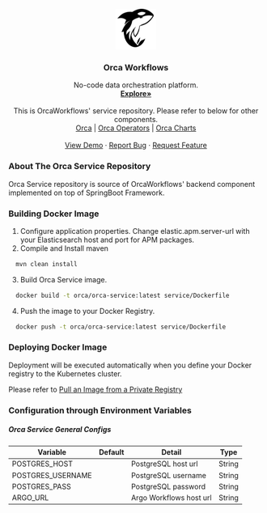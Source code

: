 <div id="top"></div>

<!-- PROJECT LOGO -->
<br />
<div align="center">
  <a href="https://orcaworkflows.com">
    <img src="../orca/public/logo_simple.png" alt="Logo" width="80" height="80">
  </a>

  <h3 align="center">Orca Workflows</h3>

  <p align="center">
    No-code data orchestration platform.
    <br />
    <a href="https://orcaworkflows.com"><strong>Explore»</strong></a>
    <br />
    <br />
    <a>
    This is OrcaWorkflows' service repository. Please refer to below for
    other components.
    </a>
    <br />
    <a href="https://github.com/OrcaWorkflows/orca/orca">Orca</a>
    |
    <a href="https://github.com/OrcaWorkflows/orca/operators">Orca Operators</a>
    |
    <a href="https://github.com/OrcaWorkflows/orca/charts">Orca Charts</a>
    <br />
    <br />
    <a href="https://www.orcaworkflows.com/#about">View Demo</a>
    ·
    <a href="https://github.com/OrcaWorkflows/orca/issues">Report Bug</a>
    ·
    <a href="https://github.com/OrcaWorkflows/orca/issues">Request Feature</a>
  </p>
</div>


<!-- ABOUT THE ORCA SERVICE REPOSITORY -->
### About The Orca Service Repository

Orca Service repository is source of OrcaWorkflows' backend component implemented on top of SpringBoot Framework.


<!-- BUILDING DOCKER IMAGE -->
### Building Docker Image
1. Configure application properties. Change elastic.apm.server-url with your Elasticsearch host and port for APM packages.
2. Compile and Install maven
```sh
  mvn clean install
```
3. Build Orca Service image.
```sh
  docker build -t orca/orca-service:latest service/Dockerfile
```
4. Push the image to your Docker Registry.
```sh
  docker push -t orca/orca-service:latest service/Dockerfile
```

<!-- DEPLOYING DOCKER IMAGE -->
### Deploying Docker Image
Deployment will be executed automatically when you define your Docker registry to the Kubernetes cluster.

Please refer to [Pull an Image from a Private Registry](https://kubernetes.io/docs/tasks/configure-pod-container/pull-image-private-registry/)

### Configuration through Environment Variables
##### Orca Service General Configs
| Variable          | Default | Detail                  | Type   |
|-------------------|---------|-------------------------|--------|
| POSTGRES_HOST     |         | PostgreSQL host url     | String |
| POSTGRES_USERNAME |         | PostgreSQL username     | String |
| POSTGRES_PASS     |         | PostgreSQL password     | String |
| ARGO_URL          |         | Argo Workflows host url | String |
